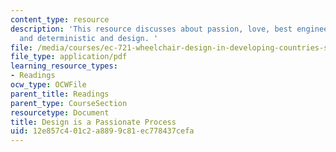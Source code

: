```yaml
---
content_type: resource
description: 'This resource discusses about passion, love, best engineering practice
  and deterministic and design. '
file: /media/courses/ec-721-wheelchair-design-in-developing-countries-spring-2009/12e857c401c2a8899c81ec778437cefa_MITEC_721S09_read03_2007notes.pdf
file_type: application/pdf
learning_resource_types:
- Readings
ocw_type: OCWFile
parent_title: Readings
parent_type: CourseSection
resourcetype: Document
title: Design is a Passionate Process
uid: 12e857c4-01c2-a889-9c81-ec778437cefa
---
```

